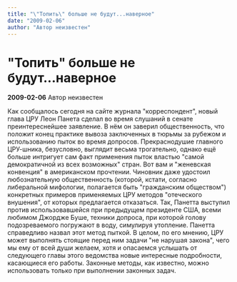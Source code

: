 ```yaml
---
title: "\"Топить\" больше не будут...наверное"
date: "2009-02-06"
author: "Автор неизвестен"
---
```


# "Топить" больше не будут...наверное

**2009-02-06** Автор неизвестен

Как сообщалось сегодня на сайте журнала "корреспондент", новый глава ЦРУ Леон Панета сделал во время слушаний в сенате преинтереснейшее заявление. В нём он заверил общественность, что положит конец практике вывоза заключенных в тюрьмы за рубежом и использованию пыток во время допросов. Прекраснодушие главного ЦРУ-шника, безусловно, выглядит весьма трогательно, однако ещё больше интригует сам факт применения пыток властью "самой демократичной из всех возможных" стран. Вот вам и "женевская конвенция" в американском прочтении. Чиновник даже удостоил любознательную общественность (которой, кстати, согласно либеральной мифологии, полагается быть "гражданским обществом") конкретных примеров применяемых ЦРУ методов "отеческого внушения", от которых предлагается отказаться. Так, Панетта выступил против использовавшейся при предыдущем президенте США, всеми любимом Джордже Буше, техники допроса, при которой голову подозреваемого погружают в воду, симулируя утопление. Панетта справедливо назвал этот метод пыткой. В целом, по его мнению, ЦРУ может выполнять стоящие перед ним задачи "не нарушая закона", чего мы ему от всей души желаем, хотя и опасаемся услышать от следующего главы этого ведомства новые интересные подробности, касающиеся его работы. Законные методы, как известно, можно использовать только при выполнении законных задач.